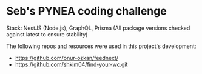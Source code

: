 # Seb's PYNEA coding challenge

Stack: NestJS (Node.js), GraphQL, Prisma
(All package versions checked against latest to ensure stability)

The following repos and resources were used in this project's development: 
- https://github.com/onur-ozkan/feednext/
- https://github.com/shkim04/find-your-wc.git
